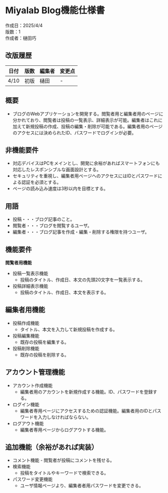 # Miyalab Blog機能仕様書
作成日：2025/4/4  
版数：1  
作成者：樋田巧


## 改版履歴
|日付|版数|編集者|変更点|
|-|-|-|-|
|4/10|初版|樋田|- |

## 概要
- ブログのWebアプリケーションを開発する。閲覧者用と編集者用のページに分かれており、閲覧者は投稿の一覧表示、詳細表示が可能。編集者はこれに加えて新規投稿の作成、投稿の編集・削除が可能である。編集者用のページのアクセスには決められたID、パスワードでログインが必要。

## 非機能要件
- 対応デバイスはPCをメインとし、開発に余裕があればスマートフォンにも対応したレスポンシブルな画面設計とする。
- セキュリティを重視し、編集者用ページへのアクセスにはIDとパスワードによる認証を必須とする。
- ページの読み込み速度は3秒以内を目標とする。

## 用語
- 投稿・・・ブログ記事のこと。
- 閲覧者・・・ブログを閲覧するユーザ。
- 編集者・・・ブログ記事を作成・編集・削除する権限を持つユーザ。

## 機能要件
**閲覧者用機能**
- 投稿一覧表示機能
    - 投稿のタイトル、作成日、本文の先頭20文字を一覧表示する。
- 投稿詳細表示機能
     - 投稿のタイトル、作成日、本文を表示する。


## 編集者用機能
- 投稿作成機能
    - タイトル、本文を入力して新規投稿を作成する。
- 投稿編集機能
    - 既存の投稿を編集する。
- 投稿削除機能
    - 既存の投稿を削除する。

## アカウント管理機能
- アカウント作成機能
    - 編集者用のアカウントを新規作成する機能。ID、パスワードを登録する。
- ログイン機能
    - 編集者専用ページにアクセスするための認証機能。編集者用のIDとパスワードを入力しなければならない。
- ログアウト機能
    - 編集者専用ページからログアウトする機能。

## 追加機能（余裕があれば実装）
- コメント機能
      - 閲覧者が投稿にコメントを残せる。
- 検索機能
     - 投稿をタイトルやキーワードで検索できる。
- パスワード変更機能
    - ユーザ情報ページより、編集者者用パスワードを変更できる。